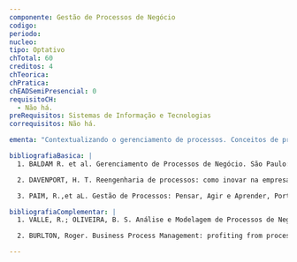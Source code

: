 ```yaml
---
componente: Gestão de Processos de Negócio
codigo:  
periodo: 
nucleo:
tipo: Optativo
chTotal: 60 
creditos: 4
chTeorica: 
chPratica: 
chEADSemiPresencial: 0
requisitoCH:
  - Não há.
preRequisitos: Sistemas de Informação e Tecnologias
correquisitos: Não há.

ementa: "Contextualizando o gerenciamento de processos. Conceitos de processos. Engenharia de Processos de Negócios: Desenho, Ferramentas, Metodologias, Suporte de TI para Engenharia de Processos. Sistemas de Informação e os processos organizacionais. A prática da modelagem de processos. BPM e BPMS;Conceitos básicos: ciclo de vida de BPM; BPMS e serviços Web; Modelagem de processos: BPMN."

bibliografiaBasica: |
  1. BALDAM R. et al. Gerenciamento de Processos de Negócio. São Paulo: Érica, 2008, 240 p.

  2. DAVENPORT, H. T. Reengenharia de processos: como inovar na empresa através de tecnologia de informação. Rio de Janeiro, Campus, 1994, 391 p.

  3. PAIM, R.,et aL. Gestão de Processos: Pensar, Agir e Aprender, Porto Alegre: Bookman, 2009, 327 p.

bibliografiaComplementar: |
  1. VALLE, R.; OLIVEIRA, B. S. Análise e Modelagem de Processos de Negócio - Foco na notação BPMN. São Paulo: Atlas, 2009, 207 p.

  2. BURLTON, Roger. Business Process Management: profiting from process. Indianapolis: Sams Publishing, 2001.

---
```

